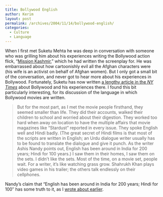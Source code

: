 ```yaml
---
title: Bollywood English
author: Kerim
layout: post
permalink: /archives/2004/11/14/bollywood-english/
categories:
  - Culture
  - Language
---
```

When I first met Suketu Mehta he was deep in conversation with someone who was grilling him about his experiences writing the Bollywood action flick, &#8220;<a href="http://www.imdb.com/title/tt0248185/" onclick="_gaq.push(['_trackEvent', 'outbound-article', 'http://www.imdb.com/title/tt0248185/', 'Mission Kashmir']);" >Mission Kashmir</a>,&#8221; which he had written the screenplay for. He was embarrassed about how cartoonishly evil all the Afghan characters were (his wife is an activist on behalf of Afghan women). But I only got a small bit of the conversation, and never got to hear more about his experiences in Bollywood. Fortunately, Suketu has now written <a href="http://www.nytimes.com/2004/11/14/movies/14BOLLYWOOD.html?ei=5088&#38;en=c40d83dad45e9263&#38;ex=1258174800&#38;partner=rssnyt&#38;pagewanted=print&#38;position=" onclick="_gaq.push(['_trackEvent', 'outbound-article', 'http://www.nytimes.com/2004/11/14/movies/14BOLLYWOOD.html?ei=5088&en=c40d83dad45e9263&ex=1258174800&partner=rssnyt&pagewanted=print&position=', 'a lengthy article in the NY Times']);" >a lengthy article in the <em>NY Times</em></a> about Bollywood and his experiences there. I found this bit particularly interesting, for its discussion of the language in which Bollywood movies are written.

> But for the most part, as I met the movie people firsthand, they seemed smaller than life. They did their accounts, walked their children to school and worried about their digestion. They worked too hard when away on location to have the multiple affairs that movie magazines like &#8220;Stardust&#8221; reported in every issue. They spoke English well and Hindi badly. (The great secret of Hindi films is that most of the scripts are written in English; an Urdu dialogue writer usually has to be found to translate the dialogue and give it punch. As the writer Ashis Nandy points out, English has been around in India for 200 years; Hindi for 100 years.) I saw them in their homes, I saw them on the sets. I didn&#8217;t like the sets. Most of the time, on a movie set, people wait. For a writer, it&#8217;s like watching grass grow. Shahrukh Khan plays video games in his trailer; the others talk endlessly on their cellphones.

Nandy&#8217;s claim that &#8220;English has been around in India for 200 years; Hindi for 100&#8243; has some truth to it, as I <a href="http://test.oxus.net/archives/2004/08/19/river-of-fire/" onclick="_gaq.push(['_trackEvent', 'outbound-article', 'http://test.oxus.net/archives/2004/08/19/river-of-fire/', 'wrote about earlier']);" >wrote about earlier</a>.

